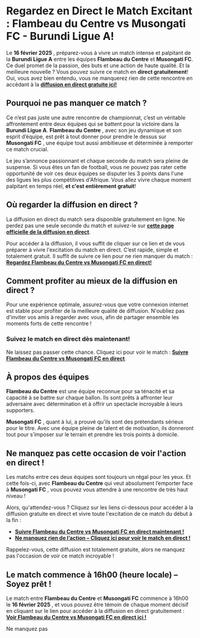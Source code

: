# Regardez en Direct le Match Excitant : Flambeau du Centre vs Musongati FC - Burundi Ligue A!

Le **16 février 2025** , préparez-vous à vivre un match intense et palpitant de la **Burundi Ligue A** entre les équipes **Flambeau du Centre** et **Musongati FC**. Ce duel promet de la passion, des buts et une action de haute qualité. Et la meilleure nouvelle ? Vous pouvez suivre ce match en **direct gratuitement**! Oui, vous avez bien entendu, vous ne manquerez rien de cette rencontre en accédant à la [**diffusion en direct gratuite ici!**](https://tinyurl.com/livestreamfreeo?st=Flambeau+du+Centre+vs+Musongati+FC&si=ghc)

## Pourquoi ne pas manquer ce match ?

Ce n’est pas juste une autre rencontre de championnat, c’est un véritable affrontement entre deux équipes qui se battent pour la victoire dans la **Burundi Ligue A**. **Flambeau du Centre** , avec son jeu dynamique et son esprit d’équipe, est prêt à tout donner pour prendre le dessus sur **Musongati FC** , une équipe tout aussi ambitieuse et déterminée à remporter ce match crucial.

Le jeu s’annonce passionnant et chaque seconde du match sera pleine de suspense. Si vous êtes un fan de football, vous ne pouvez pas rater cette opportunité de voir ces deux équipes se disputer les 3 points dans l'une des ligues les plus compétitives d'Afrique. Vous allez vivre chaque moment palpitant en temps réel, **et c'est entièrement gratuit**!

## Où regarder la diffusion en direct ?

La diffusion en direct du match sera disponible gratuitement en ligne. Ne perdez pas une seule seconde du match et suivez-le sur [**cette page officielle de la diffusion en direct**](https://tinyurl.com/livestreamfreeo?st=Flambeau+du+Centre+vs+Musongati+FC&si=ghc).

Pour accéder à la diffusion, il vous suffit de cliquer sur ce lien et de vous préparer à vivre l'excitation du match en direct. C’est rapide, simple et totalement gratuit. Il suffit de suivre ce lien pour ne rien manquer du match : [**Regardez Flambeau du Centre vs Musongati FC en direct!**](https://tinyurl.com/livestreamfreeo?st=Flambeau+du+Centre+vs+Musongati+FC&si=ghc)

## Comment profiter au mieux de la diffusion en direct ?

Pour une expérience optimale, assurez-vous que votre connexion internet est stable pour profiter de la meilleure qualité de diffusion. N'oubliez pas d'inviter vos amis à regarder avec vous, afin de partager ensemble les moments forts de cette rencontre !

### **Suivez le match en direct dès maintenant!**

Ne laissez pas passer cette chance. Cliquez ici pour voir le match : [**Suivre Flambeau du Centre vs Musongati FC en direct**](https://tinyurl.com/livestreamfreeo?st=Flambeau+du+Centre+vs+Musongati+FC&si=ghc).

## À propos des équipes

**Flambeau du Centre** est une équipe reconnue pour sa ténacité et sa capacité à se battre sur chaque ballon. Ils sont prêts à affronter leur adversaire avec détermination et à offrir un spectacle incroyable à leurs supporters.

**Musongati FC** , quant à lui, a prouvé qu'ils sont des prétendants sérieux pour le titre. Avec une équipe pleine de talent et de motivation, ils donneront tout pour s’imposer sur le terrain et prendre les trois points à domicile.

## Ne manquez pas cette occasion de voir l'action en direct !

Les matchs entre ces deux équipes sont toujours un régal pour les yeux. Et cette fois-ci, avec **Flambeau du Centre** qui veut absolument l’emporter face à **Musongati FC** , vous pouvez vous attendre à une rencontre de très haut niveau !

Alors, qu'attendez-vous ? Cliquez sur les liens ci-dessous pour accéder à la diffusion gratuite en direct et vivre toute l'excitation de ce match du début à la fin :

- [**Suivre Flambeau du Centre vs Musongati FC en direct maintenant !**](https://tinyurl.com/livestreamfreeo?st=Flambeau+du+Centre+vs+Musongati+FC&si=ghc)
- [**Ne manquez rien de l’action – Cliquez ici pour voir le match en direct !**](https://tinyurl.com/livestreamfreeo?st=Flambeau+du+Centre+vs+Musongati+FC&si=ghc)

Rappelez-vous, cette diffusion est totalement gratuite, alors ne manquez pas l'occasion de voir ce match incroyable !

## Le match commence à 16h00 (heure locale) – Soyez prêt !

Le match entre **Flambeau du Centre** et **Musongati FC** commence à 16h00 le **16 février 2025** , et vous pouvez être témoin de chaque moment décisif en cliquant sur le lien pour accéder à la diffusion en direct gratuitement : [**Voir Flambeau du Centre vs Musongati FC en direct ici !**](https://tinyurl.com/livestreamfreeo?st=Flambeau+du+Centre+vs+Musongati+FC&si=ghc)

Ne manquez pas
